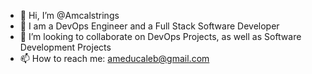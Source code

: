 - 👋 Hi, I’m @Amcalstrings
- 👀 I am a DevOps Engineer and a Full Stack Software Developer 
- 💞️ I’m looking to collaborate on DevOps Projects, as well as Software Development Projects 
- 📫 How to reach me: ameducaleb@gmail.com

<!---
Amcalstrings/Amcalstrings is a ✨ special ✨ repository because its `README.md` (this file) appears on your GitHub profile.
You can click the Preview link to take a look at your changes.
--->
